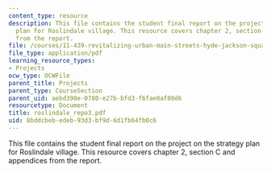 ```yaml
---
content_type: resource
description: This file contains the student final report on the project on the strategy
  plan for Roslindale village. This resource covers chapter 2, section C and appendices
  from the report.
file: /courses/11-439-revitalizing-urban-main-streets-hyde-jackson-square-roslindale-square-boston-spring-2005/8bddcbebedeb93d3bf9d6d1fb64fb0c6_roslindale_repo3.pdf
file_type: application/pdf
learning_resource_types:
- Projects
ocw_type: OCWFile
parent_title: Projects
parent_type: CourseSection
parent_uid: aebd398e-0780-e27b-bfd3-f6fae0af80d6
resourcetype: Document
title: roslindale_repo3.pdf
uid: 8bddcbeb-edeb-93d3-bf9d-6d1fb64fb0c6
---
```

This file contains the student final report on the project on the strategy plan for Roslindale village. This resource covers chapter 2, section C and appendices from the report.

